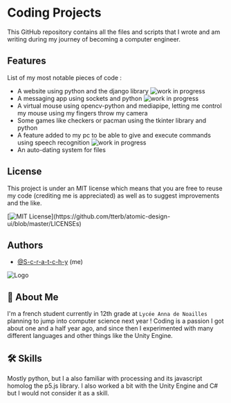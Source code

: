 
# Coding Projects

This GitHub repository contains all the files and scripts that I wrote and am writing during my journey of becoming a computer engineer.


## Features

List of my most notable pieces of code :
- A website using python and the django library ![work in progress](https://img.shields.io/badge/-Work%20in%20progress-orange)
- A messaging app using sockets and python ![work in progress](https://img.shields.io/badge/-Work%20in%20progress-orange)
- A virtual mouse using opencv-python and mediapipe, letting me control my mouse using my fingers throw my camera
- Some games like checkers or pacman using the tkinter library and python
- A feature added to my pc to be able to give and execute commands using speech recognition ![work in progress](https://img.shields.io/badge/-Work%20in%20progress-orange)
- An auto-dating system for files

## License

This project is under an MIT license which means that you are free to reuse my code (crediting me is appreciated) as well as to suggest improvements and the like.

[![MIT License](https://img.shields.io/apm/l/atomic-design-ui.svg?)](https://github.com/tterb/atomic-design-ui/blob/master/LICENSEs)


## Authors

- [@S-c-r-a-t-c-h-y](https://github.com/S-c-r-a-t-c-h-y) (me)


![Logo](https://i.ibb.co/YjhvKkn/avatar.jpg)


## 🚀 About Me
I'm a french student currently in 12th grade at `Lycée Anna de Noailles` planning to jump into computer science next year !
Coding is a passion I got about one and a half year ago, and since then I experimented with many different languages and other things like the Unity Engine.



## 🛠 Skills
Mostly python, but I a also familiar with processing and its javascript homolog the p5.js library.
I also worked a bit with the Unity Engine and C# but I would not consider it as a skill.

